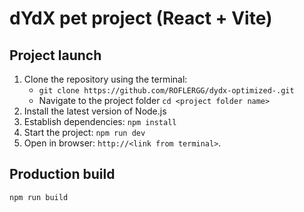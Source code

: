 # dYdX pet project (React + Vite)

## Project launch

1. Clone the repository using the terminal:
   - `git clone https://github.com/ROFLERGG/dydx-optimized-.git`
   - Navigate to the project folder `cd <project folder name>`
2. Install the latest version of Node.js
3. Establish dependencies:
   `npm install`
4. Start the project:
   `npm run dev`
5. Open in browser: `http://<link from terminal>`.

## Production build
   `npm run build`
